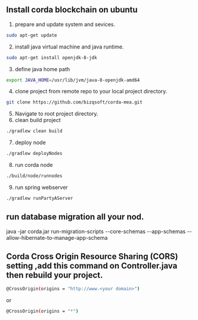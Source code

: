 ## Install corda blockchain on ubuntu

1) prepare and update system and sevices.
 ```sh
sudo apt-get update
```
2) install java virtual machine and java runtime.
 ```sh
sudo apt-get install openjdk-8-jdk
```
3) define java home path
 ```sh
export JAVA_HOME=/usr/lib/jvm/java-8-openjdk-amd64
```
4) clone project from remote repo to your local project directory.
```sh
git clone https://github.com/bizqsoft/corda-mea.git
```
5) Navigate to root project directory.
6) clean build project
 ```sh
./gradlew clean build
```
7) deploy node
 ```sh
./gradlew deployNodes
```
8) run corda node
 ```sh
./build/node/runnodes
```
9) run spring webserver
 ```sh
./gradlew runPartyAServer
```


## run database migration all your nod.
java -jar corda.jar run-migration-scripts --core-schemas --app-schemas --allow-hibernate-to-manage-app-schema

## Corda Cross Origin Resource Sharing (CORS) setting ,add this command on Controller.java then rebuild your project.

 ```sh
@CrossOrigin(origins = "http://www.<your domain>") 
```

or

```sh
@CrossOrigin(origins = "*")
```



